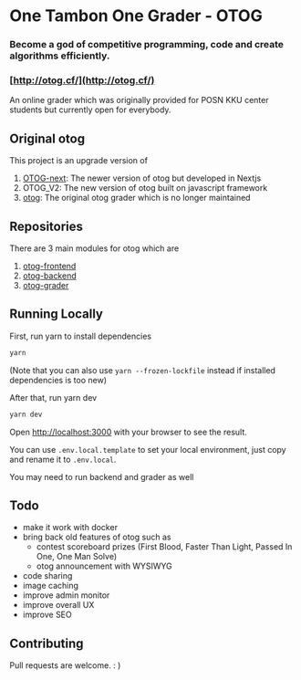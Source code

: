 # One Tambon One Grader - OTOG

### Become a god of competitive programming, code and create algorithms efficiently.

### [http://otog.cf/](http://otog.cf/)

An online grader which was originally provided for POSN KKU center students but currently open for everybody.

## Original otog

This project is an upgrade version of

1. [OTOG-next](https://github.com/karnjj/OTOG-next): The newer version of otog but developed in Nextjs
2. OTOG_V2: The new version of otog built on javascript framework
3. [otog](https://github.com/phizaz/otog): The original otog grader which is no longer maintained

## Repositories

There are 3 main modules for otog which are

1. [otog-frontend](https://github.com/phakphum-dev/otog-frontend)
2. [otog-backend](https://github.com/phakphum-dev/otog-backend)
3. [otog-grader](https://github.com/phakphum-dev/otog-grader)

## Running Locally

First, run yarn to install dependencies

```bash
yarn
```

(Note that you can also use `yarn --frozen-lockfile` instead if installed dependencies is too new)

After that, run yarn dev

```bash
yarn dev
```

Open [http://localhost:3000](http://localhost:3000) with your browser to see the result.

You can use `.env.local.template` to set your local environment, just copy and rename it to `.env.local`.

You may need to run backend and grader as well

## Todo

- make it work with docker
- bring back old features of otog such as
  - contest scoreboard prizes (First Blood, Faster Than Light, Passed In One, One Man Solve)
  - otog announcement with WYSIWYG
- code sharing
- image caching
- improve admin monitor
- improve overall UX
- improve SEO

## Contributing

Pull requests are welcome. : )
